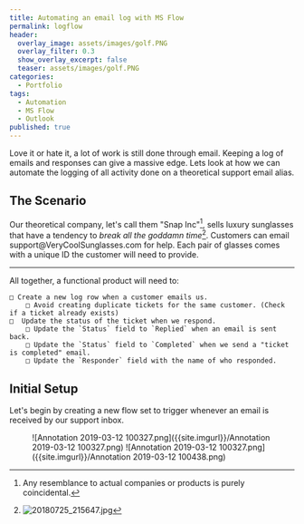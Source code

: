 ```yaml
---
title: Automating an email log with MS Flow
permalink: logflow
header:
  overlay_image: assets/images/golf.PNG
  overlay_filter: 0.3
  show_overlay_excerpt: false
  teaser: assets/images/golf.PNG
categories:
  - Portfolio
tags:
  - Automation
  - MS Flow
  - Outlook
published: true
---
```


Love it or hate it, a lot of work is still done through email. Keeping a log of emails and responses can give a massive edge.
Lets look at how we can automate the logging of all activity done on a theoretical support email alias.


## The Scenario

Our theoretical company, let's call them "Snap Inc"[^coincidence], sells luxury sunglasses that have a tendency to *break all the goddamn time*[^broke]. Customers can email support@VeryCoolSunglasses<nolink>.com for help. Each pair of glasses comes with a unique ID the customer will need to provide.
  
[^coincidence]: Any resemblance to actual companies or products is purely coincidental.
[^broke]: ![20180725_215647.jpg]({{site.imgurl}}/20180725_215647.jpg)

  
---

All together, a functional product will need to:

```
□ Create a new log row when a customer emails us.  
	□ Avoid creating duplicate tickets for the same customer. (Check if a ticket already exists)  
□  Update the status of the ticket when we respond.  
	□ Update the `Status` field to `Replied` when an email is sent back.  
	□ Update the `Status` field to `Completed` when we send a "ticket is completed" email.  
	□ Update the `Responder` field with the name of who responded. 
```
  
  
## Initial Setup
  
Let's begin by creating a new flow set to trigger whenever an email is received by our support inbox.
<figure class="half">
![Annotation 2019-03-12 100327.png]({{site.imgurl}}/Annotation 2019-03-12 100327.png)
![Annotation 2019-03-12 100327.png]({{site.imgurl}}/Annotation 2019-03-12 100438.png)
</figure>